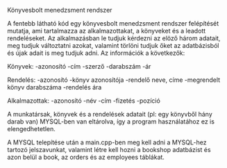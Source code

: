 Könyvesbolt menedzsment rendszer

A fentebb látható kód egy könyvesbolt menedzsment rendszer felépítését mutatja, ami tartalmazza az alkalmazottakat, a könyveket és a leadott rendeléseket. Az alkalmazásban le tudjuk kérdezni az elöző három adatait, meg tudjuk változtatni azokat, valamint törlöni tudjuk őket az adatbázisból és újak adait is meg tudjuk adni. Az információk a következők:

Könyvek:
-azonosító
-cím
-szerző
-darabszám
-ár

Rendelés:
-azonosító
-könyv azonosítója
-rendelő neve, címe
-megrendelt könyv darabszáma
-rendelés ára

Alkalmazottak:
-azonosító
-név
-cím
-fizetés
-pozíció


A munkatársak, könyvek és a rendelések adatait (pl: egy könyvből hány darab van) MYSQL-ben van eltárolva, így a program használatához ez is elengedhetetlen.

A MYSQL telepítése után a main.cpp-ben meg kell adni a MYSQL-hez tartozó jelszavunkat, valamint létre kell hozni a bookshop adatbázist és azon belül a book, az orders és az employees táblákat.
